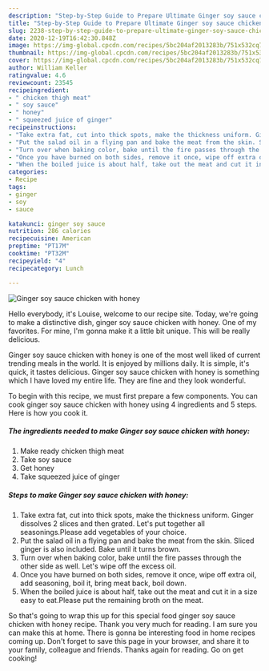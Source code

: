 ```yaml
---
description: "Step-by-Step Guide to Prepare Ultimate Ginger soy sauce chicken with honey"
title: "Step-by-Step Guide to Prepare Ultimate Ginger soy sauce chicken with honey"
slug: 2238-step-by-step-guide-to-prepare-ultimate-ginger-soy-sauce-chicken-with-honey
date: 2020-12-19T16:42:30.848Z
image: https://img-global.cpcdn.com/recipes/5bc204af2013283b/751x532cq70/ginger-soy-sauce-chicken-with-honey-recipe-main-photo.jpg
thumbnail: https://img-global.cpcdn.com/recipes/5bc204af2013283b/751x532cq70/ginger-soy-sauce-chicken-with-honey-recipe-main-photo.jpg
cover: https://img-global.cpcdn.com/recipes/5bc204af2013283b/751x532cq70/ginger-soy-sauce-chicken-with-honey-recipe-main-photo.jpg
author: William Keller
ratingvalue: 4.6
reviewcount: 23545
recipeingredient:
- " chicken thigh meat"
- " soy sauce"
- " honey"
- " squeezed juice of ginger"
recipeinstructions:
- "Take extra fat, cut into thick spots, make the thickness uniform. Ginger dissolves 2 slices and then grated. Let&#39;s put together all seasonings.Please add vegetables of your choice."
- "Put the salad oil in a flying pan and bake the meat from the skin. Sliced ginger is also included. Bake until it turns brown."
- "Turn over when baking color, bake until the fire passes through the other side as well. Let&#39;s wipe off the excess oil."
- "Once you have burned on both sides, remove it once, wipe off extra oil, add seasoning, boil it, bring meat back, boil down."
- "When the boiled juice is about half, take out the meat and cut it in a size easy to eat.Please put the remaining broth on the meat."
categories:
- Recipe
tags:
- ginger
- soy
- sauce

katakunci: ginger soy sauce 
nutrition: 286 calories
recipecuisine: American
preptime: "PT17M"
cooktime: "PT32M"
recipeyield: "4"
recipecategory: Lunch

---
```



![Ginger soy sauce chicken with honey](https://img-global.cpcdn.com/recipes/5bc204af2013283b/751x532cq70/ginger-soy-sauce-chicken-with-honey-recipe-main-photo.jpg)

Hello everybody, it's Louise, welcome to our recipe site. Today, we're going to make a distinctive dish, ginger soy sauce chicken with honey. One of my favorites. For mine, I'm gonna make it a little bit unique. This will be really delicious.

Ginger soy sauce chicken with honey is one of the most well liked of current trending meals in the world. It is enjoyed by millions daily. It is simple, it's quick, it tastes delicious. Ginger soy sauce chicken with honey is something which I have loved my entire life. They are fine and they look wonderful.




To begin with this recipe, we must first prepare a few components. You can cook ginger soy sauce chicken with honey using 4 ingredients and 5 steps. Here is how you cook it.

<!--inarticleads1-->

##### The ingredients needed to make Ginger soy sauce chicken with honey:

1. Make ready  chicken thigh meat
1. Take  soy sauce
1. Get  honey
1. Take  squeezed juice of ginger




<!--inarticleads2-->

##### Steps to make Ginger soy sauce chicken with honey:

1. Take extra fat, cut into thick spots, make the thickness uniform. Ginger dissolves 2 slices and then grated. Let&#39;s put together all seasonings.Please add vegetables of your choice.
1. Put the salad oil in a flying pan and bake the meat from the skin. Sliced ginger is also included. Bake until it turns brown.
1. Turn over when baking color, bake until the fire passes through the other side as well. Let&#39;s wipe off the excess oil.
1. Once you have burned on both sides, remove it once, wipe off extra oil, add seasoning, boil it, bring meat back, boil down.
1. When the boiled juice is about half, take out the meat and cut it in a size easy to eat.Please put the remaining broth on the meat.




So that's going to wrap this up for this special food ginger soy sauce chicken with honey recipe. Thank you very much for reading. I am sure you can make this at home. There is gonna be interesting food in home recipes coming up. Don't forget to save this page in your browser, and share it to your family, colleague and friends. Thanks again for reading. Go on get cooking!

